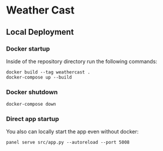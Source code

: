 # Weather Cast

## Local Deployment

### Docker startup

Inside of the repository directory run the following commands:
```shell
docker build --tag weathercast .
docker-compose up --build
```

### Docker shutdown

```shell
docker-compose down
```

### Direct app startup
You also can locally start the app even without docker:
```shell
panel serve src/app.py --autoreload --port 5008
```
